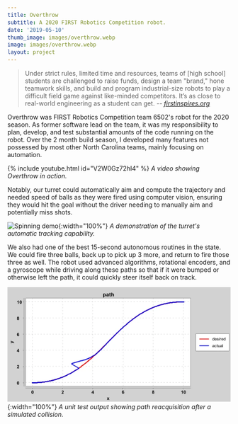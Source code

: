 ```yaml
---
title: Overthrow
subtitle: A 2020 FIRST Robotics Competition robot.
date: '2019-05-10'
thumb_image: images/overthrow.webp
image: images/overthrow.webp
layout: project
---
```


>Under strict rules, limited time and resources, teams of [high school] students are challenged to raise funds, design a team "brand," hone teamwork skills, and build and program industrial-size robots to play a difficult field game against like-minded competitors. It’s as close to real-world engineering as a student can get. <cite>-- [firstinspires.org](https://www.firstinspires.org/robotics/frc)</cite>

Overthrow was FIRST Robotics Competition team 6502's robot for the 2020 season. As former software lead on the team, it was my responsibility to plan, develop, and test substantial amounts of the code running on the robot. Over the 2 month build season, I developed many features not possessed by most other North Carolina teams, mainly focusing on automation.

{% include youtube.html id="V2W0Gz72hI4" %}
*A video showing Overthrow in action.*

Notably, our turret could automatically aim and compute the trajectory and needed speed of balls as they were fired using computer vision, ensuring they would hit the goal without the driver needing to manually aim and potentially miss shots.

![Spinning demo](/images/overthrow_turn.gif){:width="100%"}
*A demonstration of the turret's automatic tracking capability.*

We also had one of the best 15-second autonomous routines in the state. We could fire three balls, back up to pick up 3 more, and return to fire those three as well. The robot used advanced algorithms, rotational encoders, and a gyroscope while driving along these paths so that if it were bumped or otherwise left the path, it could quickly steer itself back on track.

![Bump demo](/images/bumptest.webp){:width="100%"}
*A unit test output showing path reacquisition after a simulated collision.*
